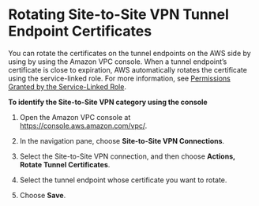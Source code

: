 # Rotating Site\-to\-Site VPN Tunnel Endpoint Certificates<a name="roate-vpn-certificate"></a>

You can rotate the certificates on the tunnel endpoints on the AWS side by using by using the Amazon VPC console\. When a tunnel endpoint’s certificate is close to expiration, AWS automatically rotates the certificate using the service\-linked role\. For more information, see [Permissions Granted by the Service\-Linked Role](vpn-service-linked-roles.md#service-linked-role-permissions)\.

**To identify the Site\-to\-Site VPN category using the console**

1. Open the Amazon VPC console at [https://console\.aws\.amazon\.com/vpc/](https://console.aws.amazon.com/vpc/)\.

1. In the navigation pane, choose **Site\-to\-Site VPN Connections**\.

1. Select the Site\-to\-Site VPN connection, and then choose **Actions, Rotate Tunnel Certificates**\.

1. Select the tunnel endpoint whose certificate you want to rotate\.

1. Choose **Save**\.